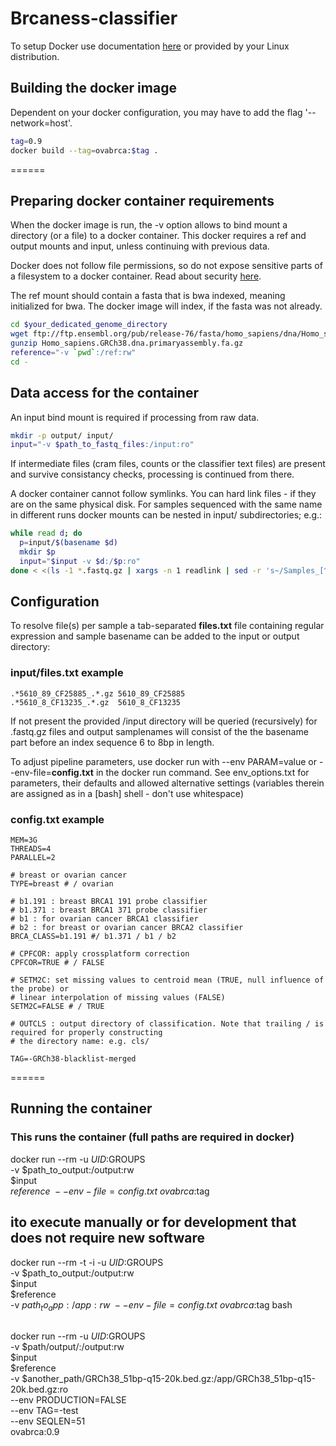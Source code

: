 # Brcaness-classifier

To setup Docker use documentation [here](https://docs.docker.com/get-docker/) or provided by your Linux distribution.

## Building the docker image
Dependent on your docker configuration, you may have to add the flag '--network=host'.

```bash
tag=0.9
docker build --tag=ovabrca:$tag .
```

======
## Preparing docker container requirements

When the docker image is run, the -v option allows to bind mount a directory (or a file) to a docker container. This docker requires a ref and output mounts and input, unless continuing with previous data.

Docker does not follow file permissions, so do not expose sensitive parts of a filesystem to a docker container. Read about security [here](https://docs.docker.com/engine/security/security/#docker-daemon-attack-surface).

The ref mount should contain a fasta that is bwa indexed, meaning initialized for bwa. The docker image will index, if the fasta was not already.


```bash
cd $your_dedicated_genome_directory
wget ftp://ftp.ensembl.org/pub/release-76/fasta/homo_sapiens/dna/Homo_sapiens.GRCh38.dna.primary_assembly.fa.gz
gunzip Homo_sapiens.GRCh38.dna.primaryassembly.fa.gz
reference="-v `pwd`:/ref:rw"
cd -
```

## Data access for the container

An input bind mount is required if processing from raw data.

```bash
mkdir -p output/ input/
input="-v $path_to_fastq_files:/input:ro"
```

If intermediate files (cram files, counts or the classifier text files) are present and survive consistancy checks, processing is continued from there.

A docker container cannot follow symlinks. You can hard link files - if they are on the same physical disk. For samples sequenced with the same name in different runs docker mounts can be nested in input/ subdirectories; e.g.:

```bash
while read d; do
  p=input/$(basename $d)
  mkdir $p
  input="$input -v $d:/$p:ro"
done < <(ls -1 *.fastq.gz | xargs -n 1 readlink | sed -r 's~/Samples_[^/]+/[^/]+$~~' | sort -u)
```

## Configuration

To resolve file(s) per sample a tab-separated **files.txt** file containing regular expression and sample basename can be added to the input or output directory:

### input/files.txt example
```
.*5610_89_CF25885_.*.gz 5610_89_CF25885
.*5610_8_CF13235_.*.gz  5610_8_CF13235
```

If not present the provided /input directory will be queried (recursively) for .fastq.gz files and output samplenames will consist of the the basename part before an index sequence 6 to 8bp in length.

To adjust pipeline parameters, use docker run with --env PARAM=value or --env-file=**config.txt** in the docker run command. See env_options.txt for parameters, their defaults and allowed alternative settings (variables therein are assigned as in a [bash] shell - don't use whitespace)

### config.txt example
```
MEM=3G
THREADS=4
PARALLEL=2

# breast or ovarian cancer
TYPE=breast # / ovarian

# b1.191 : breast BRCA1 191 probe classifier
# b1.371 : breast BRCA1 371 probe classifier
# b1 : for ovarian cancer BRCA1 classifier
# b2 : for breast or ovarian cancer BRCA2 classifier
BRCA_CLASS=b1.191 #/ b1.371 / b1 / b2

# CPFCOR: apply crossplatform correction
CPFCOR=TRUE # / FALSE

# SETM2C: set missing values to centroid mean (TRUE, null influence of the probe) or 
# linear interpolation of missing values (FALSE)
SETM2C=FALSE # / TRUE

# OUTCLS : output directory of classification. Note that trailing / is required for properly constructing
# the directory name: e.g. cls/

TAG=-GRCh38-blacklist-merged
```

======

## Running the container

### This runs the container  (full paths are required in docker)
docker run --rm -u $UID:$GROUPS \
  -v $path_to_output:/output:rw \
  $input \
  $reference \
  --env-file=config.txt \
  ovabrca:$tag

## ito execute manually or for development that does not require new software
docker run --rm -t -i -u $UID:$GROUPS \
  -v $path_to_output:/output:rw \
  $input \
  $reference \
  -v $path_to_app:/app:rw \
  --env-file=config.txt \
  ovabrca:$tag bash

## 
docker run --rm -u $UID:$GROUPS \
  -v $path/output/:/output:rw \
  $input \
  $reference \
  -v $another_path/GRCh38_51bp-q15-20k.bed.gz:/app/GRCh38_51bp-q15-20k.bed.gz:ro \
  --env PRODUCTION=FALSE \
  --env TAG=-test \
  --env SEQLEN=51 \
  ovabrca:0.9
